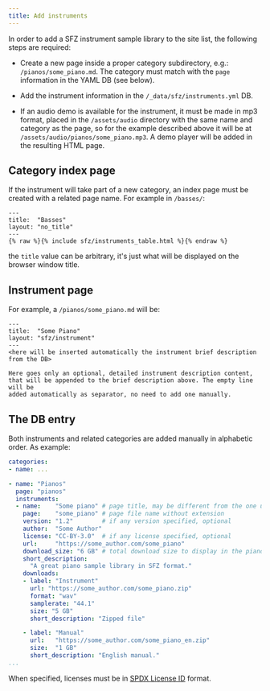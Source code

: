 ```yaml
---
title: Add instruments
---
```

In order to add a SFZ instrument sample library to the site list, the following
steps are required:

- Create a new page inside a proper category subdirectory, e.g.: `/pianos/some_piano.md`.
	The category must match with the `page` information in the YAML DB (see below).

- Add the instrument information in the `/_data/sfz/instruments.yml` DB.

- If an audio demo is available for the instrument, it must be made in mp3 format,
	placed in the `/assets/audio` directory with the same name and category as
	the page, so for the example described above it will be at
	`/assets/audio/pianos/some_piano.mp3`. A demo player will be added in the
	resulting HTML page.

## Category index page

If the instrument will take part of a new category, an index page must be created
with a related page name. For example in `/basses/`:

```
---
title:  "Basses"
layout: "no_title"
---
{% raw %}{% include sfz/instruments_table.html %}{% endraw %}
```

the `title` value can be arbitrary, it's just what will be displayed
on the browser window title.

## Instrument page

For example, a `/pianos/some_piano.md` will be:

```
---
title:  "Some Piano"
layout: "sfz/instrument"
---
<here will be inserted automatically the instrument brief description from the DB>

Here goes only an optional, detailed instrument description content,
that will be appended to the brief description above. The empty line will be
added automatically as separator, no need to add one manually.
```

## The DB entry

Both instruments and related categories are added manually in alphabetic order.
As example:

```yaml
categories:
- name: ...

- name: "Pianos"
  page: "pianos"
  instruments:
  - name:    "Some piano" # page title, may be different from the one used in the browser title bar
    page:    "some_piano" # page file name without extension
    version: "1.2"        # if any version specified, optional
    author:  "Some Author"
    license: "CC-BY-3.0"  # if any license specified, optional
    url:     "https://some_author.com/some_piano"
    download_size: "6 GB" # total download size to display in the pianos list
    short_description:
      "A great piano sample library in SFZ format."
    downloads:
    - label: "Instrument"
      url: "https://some_author.com/some_piano.zip"
      format: "wav"
      samplerate: "44.1"
      size: "5 GB"
      short_description: "Zipped file"

    - label: "Manual"
      url:   "https://some_author.com/some_piano_en.zip"
      size:  "1 GB"
      short_description: "English manual."
...
```
When specified, licenses must be in [SPDX License ID] format.

[SPDX License ID]: https://spdx.org/licenses/
